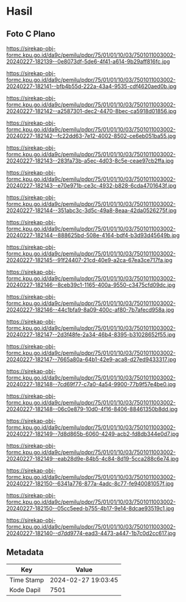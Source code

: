 # Hasil

## Foto C Plano

https://sirekap-obj-formc.kpu.go.id/da9c/pemilu/pdpr/75/01/01/10/03/7501011003002-20240227-182139--0e8073df-5de6-4f41-a614-9b29aff816fc.jpg

https://sirekap-obj-formc.kpu.go.id/da9c/pemilu/pdpr/75/01/01/10/03/7501011003002-20240227-182141--bfb4b55d-222a-43a4-9535-cdf4620aed0b.jpg

https://sirekap-obj-formc.kpu.go.id/da9c/pemilu/pdpr/75/01/01/10/03/7501011003002-20240227-182142--a2587301-dec2-4470-8bec-ca5918d01856.jpg

https://sirekap-obj-formc.kpu.go.id/da9c/pemilu/pdpr/75/01/01/10/03/7501011003002-20240227-182142--fc22dd63-7e12-4002-8502-ce6eb051ba55.jpg

https://sirekap-obj-formc.kpu.go.id/da9c/pemilu/pdpr/75/01/01/10/03/7501011003002-20240227-182143--283fa73b-a5ec-4d03-8c5e-ceae97cb2ffa.jpg

https://sirekap-obj-formc.kpu.go.id/da9c/pemilu/pdpr/75/01/01/10/03/7501011003002-20240227-182143--e70e971b-ce3c-4932-b828-6cda4701643f.jpg

https://sirekap-obj-formc.kpu.go.id/da9c/pemilu/pdpr/75/01/01/10/03/7501011003002-20240227-182144--351abc3c-3d5c-49a8-8eaa-42da0526275f.jpg

https://sirekap-obj-formc.kpu.go.id/da9c/pemilu/pdpr/75/01/01/10/03/7501011003002-20240227-182144--888625bd-508e-4164-bdf4-b3d93d45649b.jpg

https://sirekap-obj-formc.kpu.go.id/da9c/pemilu/pdpr/75/01/01/10/03/7501011003002-20240227-182145--91f24407-21cd-40e9-a2ca-67ea3ce717fa.jpg

https://sirekap-obj-formc.kpu.go.id/da9c/pemilu/pdpr/75/01/01/10/03/7501011003002-20240227-182146--8ceb39c1-1165-400a-9550-c3475cfd09dc.jpg

https://sirekap-obj-formc.kpu.go.id/da9c/pemilu/pdpr/75/01/01/10/03/7501011003002-20240227-182146--44c1bfa9-8a09-400c-af80-7b7afecd958a.jpg

https://sirekap-obj-formc.kpu.go.id/da9c/pemilu/pdpr/75/01/01/10/03/7501011003002-20240227-182147--2d3f48fe-2a34-46b4-8395-b31028652f55.jpg

https://sirekap-obj-formc.kpu.go.id/da9c/pemilu/pdpr/75/01/01/10/03/7501011003002-20240227-182147--7665a80a-64b1-42e9-aca8-d27ed9433317.jpg

https://sirekap-obj-formc.kpu.go.id/da9c/pemilu/pdpr/75/01/01/10/03/7501011003002-20240227-182148--7cd69f77-c7a0-4a54-9900-77b9f57e4be0.jpg

https://sirekap-obj-formc.kpu.go.id/da9c/pemilu/pdpr/75/01/01/10/03/7501011003002-20240227-182148--06c0e879-10d0-4f16-8406-88461350b8dd.jpg

https://sirekap-obj-formc.kpu.go.id/da9c/pemilu/pdpr/75/01/01/10/03/7501011003002-20240227-182149--7d8d865b-6060-4249-acb2-fd8db344e0d7.jpg

https://sirekap-obj-formc.kpu.go.id/da9c/pemilu/pdpr/75/01/01/10/03/7501011003002-20240227-182149--eab28d9e-84b5-4c84-8d19-5cca288c6e74.jpg

https://sirekap-obj-formc.kpu.go.id/da9c/pemilu/pdpr/75/01/01/10/03/7501011003002-20240227-182150--6341a776-877a-4adc-8c77-fe940081057f.jpg

https://sirekap-obj-formc.kpu.go.id/da9c/pemilu/pdpr/75/01/01/10/03/7501011003002-20240227-182150--05cc5eed-b755-4b17-9e14-8dcae93519c1.jpg

https://sirekap-obj-formc.kpu.go.id/da9c/pemilu/pdpr/75/01/01/10/03/7501011003002-20240227-182140--d7dd9774-ead3-4473-a447-1b7c0d2cc617.jpg


## Metadata

| Key        | Value               |
| ---------- | ------------------- |
| Time Stamp | 2024-02-27 19:03:45 |
| Kode Dapil | 7501                |



